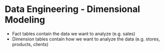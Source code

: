 # Data Engineering - Dimensional Modeling

- Fact tables contain the data we want to analyze (e.g. sales)
- Dimension tables contain how we want to analyze the data (e.g. stores, products, clients)